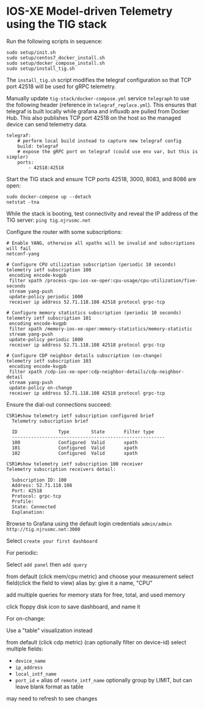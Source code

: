 # IOS-XE Model-driven Telemetry using the TIG stack

Run the following scripts in sequence:
```
sudo setup/init.sh
sudo setup/centos7_docker_install.sh
sudo setup/docker_compose_install.sh
sudo setup/install_tig.sh
```

The `install_tig.sh` script modifies the telegraf configuration so that
TCP port 42518 will be used for gRPC telemetry.

Manually update `tig-stack/docker-compose.yml` service `telegraph` to use
the following header (reference in `telegraf_replace.yml`). This ensures
that telegraf is built locally while grafana and influxdb are pulled
from Docker Hub. This also publishes TCP port 42518 on the host so
the managed device can send telemetry data.
```
telegraf:
    # perform local build instead to capture new telegraf config
    build: telegraf
    # expose the gRPC port on telegraf (could use env var, but this is simpler)
    ports: 
        - 42518:42518
```

Start the TIG stack and ensure TCP ports 42518, 3000, 8083, and 8086 are open:
```
sudo docker-compose up --detach
netstat -tna
```

While the stack is booting, test connectivity and reveal
the IP address of the TIG server: `ping tig.njrusmc.net`

Configure the router with some subscriptions:
```
# Enable YANG, otherwise all xpaths will be invalid and subscriptions will fail
netconf-yang

# Configure CPU utilization subscription (periodic 10 seconds)
telemetry ietf subscription 100
 encoding encode-kvgpb
 filter xpath /process-cpu-ios-xe-oper:cpu-usage/cpu-utilization/five-seconds
 stream yang-push
 update-policy periodic 1000
 receiver ip address 52.71.118.108 42518 protocol grpc-tcp

# Configure memory statistics subscription (periodic 10 seconds)
telemetry ietf subscription 101
 encoding encode-kvgpb
 filter xpath /memory-ios-xe-oper:memory-statistics/memory-statistic
 stream yang-push
 update-policy periodic 1000
 receiver ip address 52.71.118.108 42518 protocol grpc-tcp

# Configure CDP neighbor details subscription (on-change)
telemetry ietf subscription 103
 encoding encode-kvgpb
 filter xpath /cdp-ios-xe-oper:cdp-neighbor-details/cdp-neighbor-detail
 stream yang-push
 update-policy on-change
 receiver ip address 52.71.118.108 42518 protocol grpc-tcp
```

Ensure the dial-out connections succeed:
```
CSR1#show telemetry ietf subscription configured brief
  Telemetry subscription brief

  ID               Type        State       Filter type
  --------------------------------------------------------
  100              Configured  Valid       xpath
  101              Configured  Valid       xpath
  102              Configured  Valid       xpath

CSR1#show telemetry ietf subscription 100 receiver 
Telemetry subscription receivers detail:

  Subscription ID: 100
  Address: 52.71.118.108
  Port: 42518
  Protocol: grpc-tcp
  Profile: 
  State: Connected
  Explanation:
```

Browse to Grafana using the default login credentials `admin/admin`
`http://tig.njrusmc.net:3000`

Select `create your first dashboard`

For periodic:

Select `add panel` then `add query`

from default (click mem/cpu metric) and choose your measurement
select field(click the field to view)
alias by: give it a name, "CPU"

add multiple queries for memory stats for free, total, and used memory

click floppy disk icon to save dashboard, and name it


For on-change:

Use a "table" visualization instead

from default (click cdp metric) (can optionally filter on device-id)
select multiple fields:
  * `device_name`
  * `ip_address`
  * `local_intf_name`
  * `port_id` + alias of `remote_intf_name`
optionally group by LIMIT, but can leave blank
format as table

may need to refresh to see changes
